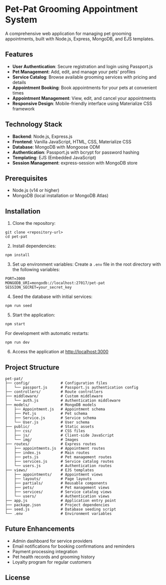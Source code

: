 # Pet-Pat Grooming Appointment System

A comprehensive web application for managing pet grooming appointments, built with Node.js, Express, MongoDB, and EJS templates.

## Features

- **User Authentication**: Secure registration and login using Passport.js
- **Pet Management**: Add, edit, and manage your pets' profiles
- **Service Catalog**: Browse available grooming services with pricing and details
- **Appointment Booking**: Book appointments for your pets at convenient times
- **Appointment Management**: View, edit, and cancel your appointments
- **Responsive Design**: Mobile-friendly interface using Materialize CSS framework

## Technology Stack

- **Backend**: Node.js, Express.js
- **Frontend**: Vanilla JavaScript, HTML, CSS, Materialize CSS
- **Database**: MongoDB with Mongoose ODM
- **Authentication**: Passport.js with bcrypt for password hashing
- **Templating**: EJS (Embedded JavaScript)
- **Session Management**: express-session with MongoDB store

## Prerequisites

- Node.js (v14 or higher)
- MongoDB (local installation or MongoDB Atlas)

## Installation

1. Clone the repository:

```
git clone <repository-url>
cd pet-pat
```

2. Install dependencies:

```
npm install
```

3. Set up environment variables:
   Create a `.env` file in the root directory with the following variables:

```
PORT=3000
MONGODB_URI=mongodb://localhost:27017/pet-pat
SESSION_SECRET=your_secret_key
```

4. Seed the database with initial services:

```
npm run seed
```

5. Start the application:

```
npm start
```

For development with automatic restarts:

```
npm run dev
```

6. Access the application at [http://localhost:3000](http://localhost:3000)

## Project Structure

```
pet-pat/
├── config/              # Configuration files
│   └── passport.js      # Passport.js authentication config
├── controllers/         # Route controllers
├── middleware/          # Custom middleware
│   └── auth.js          # Authentication middleware
├── models/              # MongoDB models
│   ├── Appointment.js   # Appointment schema
│   ├── Pet.js           # Pet schema
│   ├── Service.js       # Service schema
│   └── User.js          # User schema
├── public/              # Static assets
│   ├── css/             # CSS files
│   ├── js/              # Client-side JavaScript
│   └── img/             # Images
├── routes/              # Express routes
│   ├── appointments.js  # Appointment routes
│   ├── index.js         # Main routes
│   ├── pets.js          # Pet management routes
│   ├── services.js      # Service catalog routes
│   └── users.js         # Authentication routes
├── views/               # EJS templates
│   ├── appointments/    # Appointment views
│   ├── layouts/         # Page layouts
│   ├── partials/        # Reusable components
│   ├── pets/            # Pet management views
│   ├── services/        # Service catalog views
│   └── users/           # Authentication views
├── app.js               # Application entry point
├── package.json         # Project dependencies
├── seed.js              # Database seeding script
└── .env                 # Environment variables
```



## Future Enhancements

- Admin dashboard for service providers
- Email notifications for booking confirmations and reminders
- Payment processing integration
- Pet health records and grooming history
- Loyalty program for regular customers

## License


